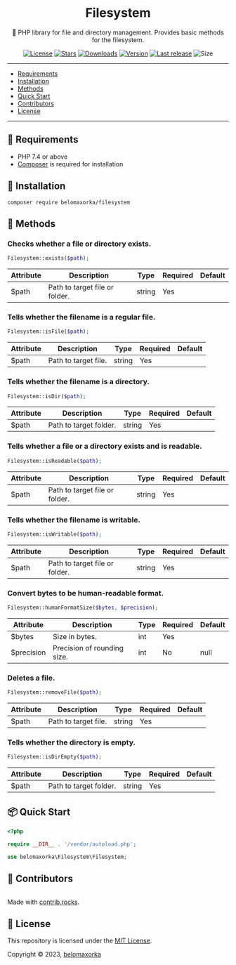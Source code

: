<h1 align="center">Filesystem</h1>
<p align="center">📁 PHP library for file and directory management. Provides basic methods for the filesystem.</p>

<p align="center">
  <a href="https://github.com/belomaxorka/filesystem/blob/main/LICENSE"><img src="https://img.shields.io/github/license/belomaxorka/filesystem" alt="License"></a>
  <a href="https://packagist.org/packages/torrentpier/torrentpier"><img src="https://img.shields.io/packagist/stars/belomaxorka/filesystem" alt="Stars"></a>
  <a href="https://packagist.org/packages/torrentpier/torrentpier"><img src="https://img.shields.io/packagist/dt/belomaxorka/filesystem" alt="Downloads"></a>
  <a href="https://packagist.org/packages/torrentpier/torrentpier"><img src="https://img.shields.io/packagist/v/belomaxorka/filesystem" alt="Version"></a>
  <a href="https://github.com/torrentpier/torrentpier/releases"><img src="https://img.shields.io/github/release-date/belomaxorka/filesystem" alt="Last release"></a>
  <img src="https://img.shields.io/github/repo-size/belomaxorka/filesystem" alt="Size">
</p>

---

- [Requirements](#-requirements)
- [Installation](#-installation)
- [Methods](#-methods)
- [Quick Start](#-quick-start)
- [Contributors](#-contributors)
- [License](#-license)

---

## 🔧 Requirements

* PHP 7.4 or above
* [Composer](https://getcomposer.org) is required for installation

## 💾 Installation

	composer require belomaxorka/filesystem

## 🎲 Methods

### Checks whether a file or directory exists.

```php
Filesystem::exists($path);
```

| Attribute | Description                    | Type   | Required | Default |
|-----------|--------------------------------|--------|----------|---------|
| $path     | Path to target file or folder. | string | Yes      |         |

### Tells whether the filename is a regular file.

```php
Filesystem::isFile($path);
```

| Attribute | Description          | Type   | Required | Default |
|-----------|----------------------|--------|----------|---------|
| $path     | Path to target file. | string | Yes      |         |

### Tells whether the filename is a directory.

```php
Filesystem::isDir($path);
```

| Attribute | Description            | Type   | Required | Default |
|-----------|------------------------|--------|----------|---------|
| $path     | Path to target folder. | string | Yes      |         |

### Tells whether a file or a directory exists and is readable.

```php
Filesystem::isReadable($path);
```

| Attribute | Description                    | Type   | Required | Default |
|-----------|--------------------------------|--------|----------|---------|
| $path     | Path to target file or folder. | string | Yes      |         |

### Tells whether the filename is writable.

```php
Filesystem::isWritable($path);
```

| Attribute | Description                    | Type   | Required | Default |
|-----------|--------------------------------|--------|----------|---------|
| $path     | Path to target file or folder. | string | Yes      |         |

### Convert bytes to be human-readable format.

```php
Filesystem::humanFormatSize($bytes, $precision);
```

| Attribute  | Description                 | Type | Required | Default |
|------------|-----------------------------|------|----------|---------|
| $bytes     | Size in bytes.              | int  | Yes      |         |
| $precision | Precision of rounding size. | int  | No       | null    |

### Deletes a file.

```php
Filesystem::removeFile($path);
```

| Attribute | Description          | Type   | Required | Default |
|-----------|----------------------|--------|----------|---------|
| $path     | Path to target file. | string | Yes      |         |

### Tells whether the directory is empty.

```php
Filesystem::isDirEmpty($path);
```

| Attribute | Description            | Type   | Required | Default |
|-----------|------------------------|--------|----------|---------|
| $path     | Path to target folder. | string | Yes      |         |

## 📦 Quick Start

```php
<?php

require __DIR__ . '/vendor/autoload.php';

use belomaxorka\Filesystem\Filesystem;
```

## 💚 Contributors

<a href="https://github.com/belomaxorka/filesystem/graphs/contributors">
  <img src="https://contrib.rocks/image?repo=belomaxorka/filesystem"  alt=""/>
</a>

Made with [contrib.rocks](https://contrib.rocks).

## 📖 License

This repository is licensed under the [MIT License](LICENSE).

Copyright © 2023, [belomaxorka](https://github.com/belomaxorka)

